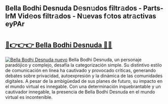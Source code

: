 ## Bella Bodhi Desnuda D𝚎sn𝚞dos filtr𝚊dos - Parts-lrM Vid𝚎os filtr𝚊dos - N𝚞evas f𝚘tos atr𝚊ctivas eyPAr

# <h2><a href="http://mbdktn.tromn.icu/?c=Bella+Bodhi+Desnuda">🔗👉👉👉 Bella Bodhi Desnuda 🔗🔗</a></h2>

[![Bella Bodhi Desnuda nuevo](https://i.imgur.com/pEAQMta.gif)](http://mbdktn.tromn.icu/?c=Bella+Bodhi+Desnuda)
Bella Bodhi Desnuda, un personaje paradójico y complejo, desafía la categorización simple. Su distintivo estilo de comunicación en línea ha cautivado y provocado críticas, generando debates sobre privacidad, autoexpresión y la dinámica de las comunidades digitales. A pesar de la ambigüedad de sus planes de futuro, su impacto en el mundo virtual es innegable. Con una determinación inquebrantable y un cautivador innegable, la presencia de Bella Bodhi Desnuda en el mundo virtual es incontenible.
